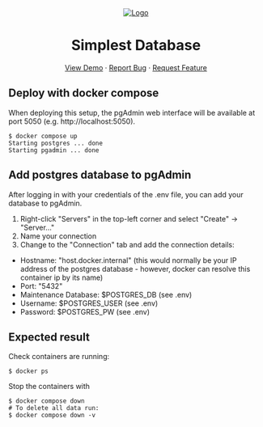<div align="center">
  <a href="https://github.com/othneildrew/Best-README-Template">
    <img src="images/a.png" alt="Logo">
  </a>

  <h1 align="center">Simplest Database</h1>

  <p align="center">
    <a href="thienhang.com">View Demo</a>
    ·
    <a href="https://thienhang.com">Report Bug</a>
    ·
    <a href="https://thienhang.com">Request Feature</a>
  </p>
</div>


## Deploy with docker compose
When deploying this setup, the pgAdmin web interface will be available at port 5050 (e.g. http://localhost:5050).  

``` shell
$ docker compose up
Starting postgres ... done
Starting pgadmin ... done
```

## Add postgres database to pgAdmin
After logging in with your credentials of the .env file, you can add your database to pgAdmin. 
1. Right-click "Servers" in the top-left corner and select "Create" -> "Server..."
2. Name your connection
3. Change to the "Connection" tab and add the connection details:
- Hostname: "host.docker.internal" (this would normally be your IP address of the postgres database - however, docker can resolve this container ip by its name)
- Port: "5432"
- Maintenance Database: $POSTGRES_DB (see .env)
- Username: $POSTGRES_USER (see .env)
- Password: $POSTGRES_PW (see .env)
  
## Expected result

Check containers are running:
```
$ docker ps

```

Stop the containers with

``` shell
$ docker compose down
# To delete all data run:
$ docker compose down -v
```
